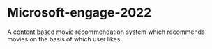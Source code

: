# Microsoft-engage-2022
A content based movie recommendation system which recommends movies on the basis of which user likes

